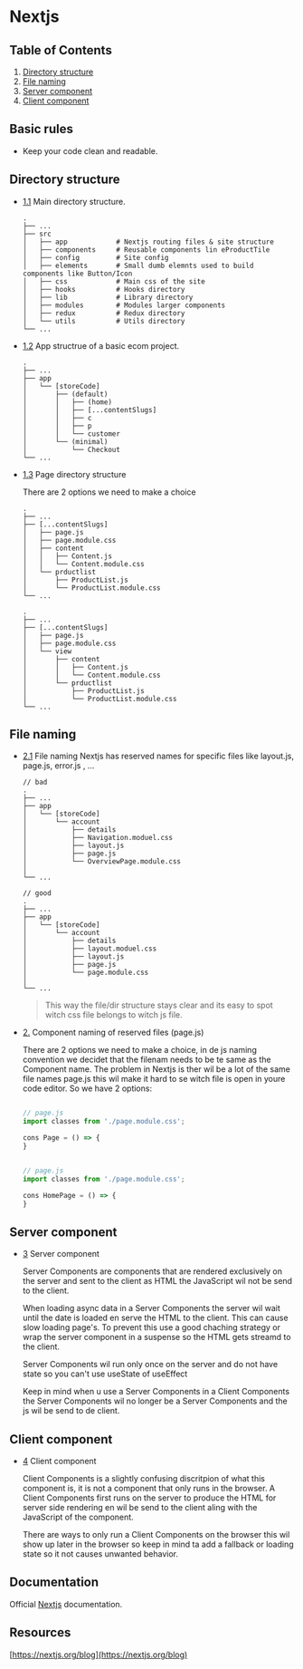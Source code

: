 # Nextjs

## Table of Contents
  1. [Directory structure](#directory-structure)
  1. [File naming](#file-naming)
  1. [Server component](#server-component)
  1. [Client component](#client-component)

## Basic rules
- Keep your code clean and readable.

## Directory structure
  <a name="directory-structure"></a><a name="1.1"></a>
  - [1.1](#directory-structure) Main directory structure.

    ```
    .
    ├── ...
    ├── src
    │   ├── app            # Nextjs routing files & site structure
    │   ├── components     # Reusable components lin eProductTile
    │   ├── config         # Site config
    │   ├── elements       # Small dumb elemnts used to build components like Button/Icon
    │   ├── css            # Main css of the site
    │   ├── hooks          # Hooks directory
    │   ├── lib            # Library directory
    │   ├── modules        # Modules larger components
    │   ├── redux          # Redux directory
    │   └── utils          # Utils directory
    └── ...
    ```

  <a name="app-directory-structure"></a><a name="1.2"></a>
  - [1.2](#app-directory-structure) App structrue of a basic ecom project.
    
    ```
    .
    ├── ...
    ├── app
    │   └── [storeCode]
    │       ├── (default)
    │       │   ├── (home)
    │       │   ├── [...contentSlugs]
    │       │   ├── c
    │       │   ├── p
    │       │   └── customer
    │       └── (minimal)
    │           └── Checkout
    └── ...
    ```
  <a name="page-directory-structure"></a><a name="1.3"></a>
  - [1.3](#page-directory-structure) Page directory structure

    There are 2 options we need to make a choice

    ```
    .
    ├── ...
    ├── [...contentSlugs]
    │   ├── page.js
    │   ├── page.module.css
    │   ├── content
    │   │   ├── Content.js
    │   │   └── Content.module.css
    │   └── prductlist
    │       ├── ProductList.js
    │       └── ProductList.module.css
    └── ...
    ```

    ```
    .
    ├── ...
    ├── [...contentSlugs]
    │   ├── page.js
    │   ├── page.module.css
    │   └── view
    │       ├── content
    │       │   ├── Content.js
    │       │   └── Content.module.css
    │       └── prductlist
    │           ├── ProductList.js
    │           └── ProductList.module.css
    └── ...
    ```
    
## File naming
  <a name="file-naming"></a><a name="2.1"></a>
  - [2.1](#file-naming) File naming
    Nextjs has reserved names for specific files like layout.js, page.js, error.js , ...
    
    ```
    // bad
    .
    ├── ...
    ├── app
    │   └── [storeCode]
    │       └── account
    │           ├── details
    │           ├── Navigation.moduel.css
    │           ├── layout.js
    │           ├── page.js
    │           └── OverviewPage.module.css
    │           
    └── ...

    // good
    .
    ├── ...
    ├── app
    │   └── [storeCode]
    │       └── account
    │           ├── details
    │           ├── layout.moduel.css
    │           ├── layout.js
    │           ├── page.js
    │           └── page.module.css
    │           
    └── ...
    ```
    > This way the file/dir structure stays clear and its easy to spot witch css file belongs to witch js file.
  
  <a name="component-naming"></a><a name="2.2"></a>
  - [2.](#component-naming) Component naming of reserved files (page.js)

    There are 2 options we need to make a choice, in de js naming convention we decidet that the filenam needs to be te same as the Component name.
    The problem in Nextjs is ther wil be a lot of the same file names page.js this wil make it hard to se witch file is open in youre code editor.
    So we have 2 options:
    
    ```javascript
    
    // page.js
    import classes from './page.module.css';
    
    cons Page = () => {
    }
    
    ```

    ```javascript
    
    // page.js
    import classes from './page.module.css';
    
    cons HomePage = () => {
    }
    
    ```
    
## Server component
  <a name="server-component"></a><a name="3"></a>
  - [3](#server-component) Server component
    
    Server Components are components that are rendered exclusively on the server and sent to the client as HTML the JavaScript wil not be send to the client.

    When loading async data in a Server Components the server wil wait until the date is loaded en serve the HTML to the client. This can cause slow loading page's.
    To prevent this use a good chaching strategy or wrap the server component in a suspense so the HTML gets streamd to the client.

    Server Components wil run only once on the server and do not have state so you can't use useState of useEffect
    
    Keep in mind when u use a Server Components in a Client Components the Server Components wil no longer be a Server Components and the js wil be send to de client.
    

## Client component
  <a name="client-component"></a><a name="4"></a>
  - [4](#client-component) Client component

    Client Components is a slightly confusing discritpion of what this component is, it is not a component that only runs in the browser. A Client Components first runs on the server to produce the HTML for server side rendering en wil be send to the client aling with the JavaScript of the component.

    There are ways to only run a Client Components on the browser this wil show up later in the browser so keep in mind ta add a fallback or loading state so it not causes unwanted behavior.
    
## Documentation
Official [Nextjs](https://nextjs.org/docs) documentation.

## Resources
[https://nextjs.org/blog](https://nextjs.org/blog)

